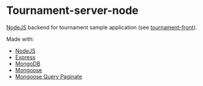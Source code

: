 Tournament-server-node
======================

[NodeJS][nodejs] backend for tournament sample application (see [tournament-front]).

Made with:

- [NodeJS][nodejs]
- [Express][express]
- [MongoDB][mongodb]
- [Mongoose][mongoose]
- [Mongoose Query Paginate][mongoose-query-paginate]

[tournament-front]: https://github.com/bmeurant/tournament-front "Tournament Front"
[nodejs]: http://nodejs.org/ "Node js"
[mongodb]: http://www.mongodb.org/ "MongoDB"
[mongoose]: https://github.com/LearnBoost/mongoose "Mongoose"
[express]: http://expressjs.com/ "Express"
[mongoose-query-paginate]: https://github.com/lowol/mongoose-query-paginate "Mongoose Query Paginate"
